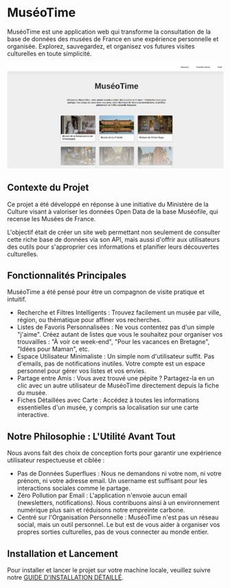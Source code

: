 
# MuséoTime
MuséoTime est une application web qui transforme la consultation de la base de données des musées de France en une expérience personnelle et organisée. Explorez, sauvegardez, et organisez vos futures visites culturelles en toute simplicité.

![Image de MuséoTime](https://github.com/MeyDetour/museoTime/blob/master/public/Screenshot%20from%202025-10-17%2012-07-48.png)

## Contexte du Projet
Ce projet a été développé en réponse à une initiative du Ministère de la Culture visant à valoriser les données Open Data de la base Muséofile, qui recense les Musées de France.

L'objectif était de créer un site web permettant non seulement de consulter cette riche base de données via son API, mais aussi d'offrir aux utilisateurs des outils pour s'approprier ces informations et planifier leurs découvertes culturelles.

## Fonctionnalités Principales

MuséoTime a été pensé pour être un compagnon de visite pratique et intuitif.

* Recherche et Filtres Intelligents : Trouvez facilement un musée par ville, région, ou thématique pour affiner vos recherches.
* Listes de Favoris Personnalisées : Ne vous contentez pas d'un simple "j'aime". Créez autant de listes que vous le souhaitez pour organiser vos trouvailles : "À voir ce week-end", "Pour les vacances en Bretagne", "Idées pour Maman", etc.
* Espace Utilisateur Minimaliste : Un simple nom d'utilisateur suffit. Pas d'emails, pas de notifications inutiles. Votre compte est un espace personnel pour gérer vos listes et vos envies.
* Partage entre Amis : Vous avez trouvé une pépite ? Partagez-la en un clic avec un autre utilisateur de MuséoTime directement depuis la fiche du musée.
* Fiches Détaillées avec Carte : Accédez à toutes les informations essentielles d'un musée, y compris sa localisation sur une carte interactive.

## Notre Philosophie : L'Utilité Avant Tout

Nous avons fait des choix de conception forts pour garantir une expérience utilisateur respectueuse et ciblée :
* Pas de Données Superflues : Nous ne demandons ni votre nom, ni votre prénom, ni votre adresse email. Un username est suffisant pour les interactions sociales comme le partage.
* Zéro Pollution par Email : L'application n'envoie aucun email (newsletters, notifications). Nous contribuons ainsi à un environnement numérique plus sain et réduisons notre empreinte carbone.
* Centré sur l'Organisation Personnelle : MuséoTime n'est pas un réseau social, mais un outil personnel. Le but est de vous aider à organiser vos propres sorties culturelles, pas de vous connecter au monde entier.




## Installation et Lancement
Pour installer et lancer le projet sur votre machine locale, veuillez suivre notre <a href="https://github.com/MeyDetour/museoTime/blob/master/installation.md">GUIDE D'INSTALLATION DÉTAILLÉ</a>.








